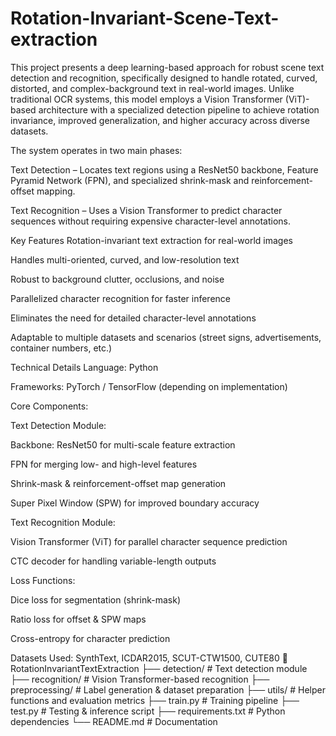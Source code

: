 # Rotation-Invariant-Scene-Text-extraction

This project presents a deep learning-based approach for robust scene text detection and recognition, specifically designed to handle rotated, curved, distorted, and complex-background text in real-world images. Unlike traditional OCR systems, this model employs a Vision Transformer (ViT)-based architecture with a specialized detection pipeline to achieve rotation invariance, improved generalization, and higher accuracy across diverse datasets.

The system operates in two main phases:

Text Detection – Locates text regions using a ResNet50 backbone, Feature Pyramid Network (FPN), and specialized shrink-mask and reinforcement-offset mapping.

Text Recognition – Uses a Vision Transformer to predict character sequences without requiring expensive character-level annotations.

Key Features
Rotation-invariant text extraction for real-world images

Handles multi-oriented, curved, and low-resolution text

Robust to background clutter, occlusions, and noise

Parallelized character recognition for faster inference

Eliminates the need for detailed character-level annotations

Adaptable to multiple datasets and scenarios (street signs, advertisements, container numbers, etc.)

Technical Details
Language: Python

Frameworks: PyTorch / TensorFlow (depending on implementation)

Core Components:

Text Detection Module:

Backbone: ResNet50 for multi-scale feature extraction

FPN for merging low- and high-level features

Shrink-mask & reinforcement-offset map generation

Super Pixel Window (SPW) for improved boundary accuracy

Text Recognition Module:

Vision Transformer (ViT) for parallel character sequence prediction

CTC decoder for handling variable-length outputs

Loss Functions:

Dice loss for segmentation (shrink-mask)

Ratio loss for offset & SPW maps

Cross-entropy for character prediction

Datasets Used: SynthText, ICDAR2015, SCUT-CTW1500, CUTE80
📂 RotationInvariantTextExtraction
 ├── detection/          # Text detection module
 ├── recognition/        # Vision Transformer-based recognition
 ├── preprocessing/      # Label generation & dataset preparation
 ├── utils/              # Helper functions and evaluation metrics
 ├── train.py            # Training pipeline
 ├── test.py             # Testing & inference script
 ├── requirements.txt    # Python dependencies
 └── README.md           # Documentation
